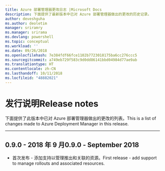 ```yaml
---
title: Azure 部署管理器更改日志 |Microsoft Docs
description: 下面提供了最新版本中已对 Azure 部署管理器做出的更改的历史记录。
author: deveshguha
ms.author: deoletim
manager: sriramry
ms.manager: srirama
ms.devlang: powershell
ms.topic: conceptual
ms.workload: ''
ms.date: 09/26/2018
ms.openlocfilehash: 7e384fdf66fce1102b7723018175ba6cc276ccc5
ms.sourcegitcommit: a749eb729f583c9d0dd86141bbd04984d77ae9ab
ms.translationtype: HT
ms.contentlocale: zh-CN
ms.lasthandoff: 10/11/2018
ms.locfileid: "48882021"
---
```

# <a name="release-notes"></a><span data-ttu-id="87a0d-103">发行说明</span><span class="sxs-lookup"><span data-stu-id="87a0d-103">Release notes</span></span>

<span data-ttu-id="87a0d-104">下面提供了此版本中已对 Azure 部署管理器做出的更改的列表。</span><span class="sxs-lookup"><span data-stu-id="87a0d-104">This is a list of changes made to Azure Deployment Manager in this release.</span></span>

---
## <a name="090---september-2018"></a><span data-ttu-id="87a0d-105">0.9.0 - 2018 年 9 月</span><span class="sxs-lookup"><span data-stu-id="87a0d-105">0.9.0 - September 2018</span></span>
* <span data-ttu-id="87a0d-106">首次发布 - 添加支持以管理推出和关联的资源。</span><span class="sxs-lookup"><span data-stu-id="87a0d-106">First release - add support to manage rollouts and associated resources.</span></span>